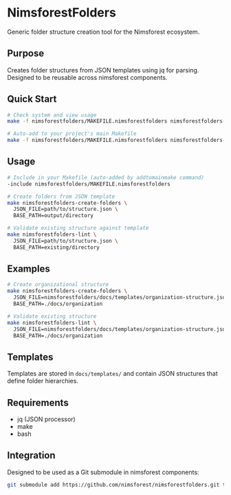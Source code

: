 # NimsforestFolders

Generic folder structure creation tool for the Nimsforest ecosystem.

## Purpose

Creates folder structures from JSON templates using jq for parsing. Designed to be reusable across nimsforest components.

## Quick Start

```bash
# Check system and view usage
make -f nimsforestfolders/MAKEFILE.nimsforestfolders nimsforestfolders-hello

# Auto-add to your project's main Makefile
make -f nimsforestfolders/MAKEFILE.nimsforestfolders nimsforestfolders-addtomainmake
```

## Usage

```bash
# Include in your Makefile (auto-added by addtomainmake command)
-include nimsforestfolders/MAKEFILE.nimsforestfolders

# Create folders from JSON template
make nimsforestfolders-create-folders \
  JSON_FILE=path/to/structure.json \
  BASE_PATH=output/directory

# Validate existing structure against template
make nimsforestfolders-lint \
  JSON_FILE=path/to/structure.json \
  BASE_PATH=existing/directory
```

## Examples

```bash
# Create organizational structure
make nimsforestfolders-create-folders \
  JSON_FILE=nimsforestfolders/docs/templates/organization-structure.json \
  BASE_PATH=./docs/organization

# Validate existing structure
make nimsforestfolders-lint \
  JSON_FILE=nimsforestfolders/docs/templates/organization-structure.json \
  BASE_PATH=./docs/organization
```

## Templates

Templates are stored in `docs/templates/` and contain JSON structures that define folder hierarchies.

## Requirements

- jq (JSON processor)
- make
- bash

## Integration

Designed to be used as a Git submodule in nimsforest components:

```bash
git submodule add https://github.com/nimsforest/nimsforestfolders.git tools/nimsforestfolders
```